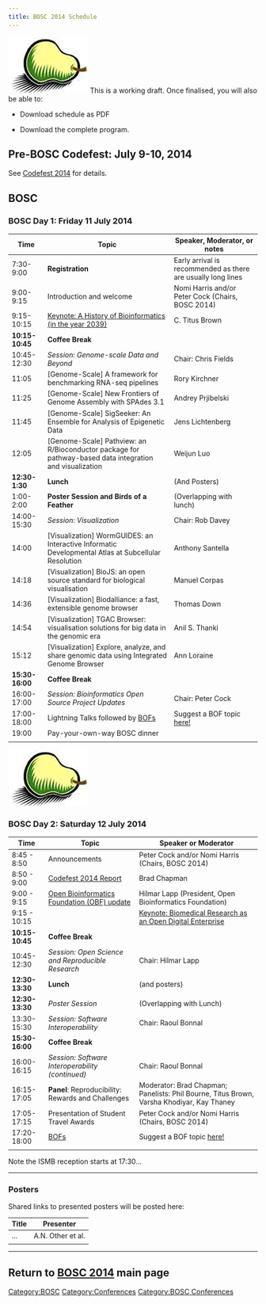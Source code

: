 ```yaml
---
title: BOSC 2014 Schedule
---
```


![BOSC logo|link=BOSC\_2014](Pear.png "fig:BOSC logo|link=BOSC_2014")
This is a working draft. Once finalised, you will also be able to:

- Download schedule as PDF

- Download the complete program.

Pre-BOSC Codefest: July 9-10, 2014
----------------------------------

See [ Codefest 2014](Codefest_2014 "wikilink") for details.

BOSC
----

### BOSC Day 1: Friday 11 July 2014

| Time            | Topic                                                                                                     | Speaker, Moderator, or notes                                 |
|-----------------|-----------------------------------------------------------------------------------------------------------|--------------------------------------------------------------|
| 7:30-9:00       | **Registration**                                                                                          | Early arrival is recommended as there are usually long lines |
| 9:00-9:15       | Introduction and welcome                                                                                  | Nomi Harris and/or Peter Cock (Chairs, BOSC 2014)            |
| 9:15-10:15      | [Keynote: A History of Bioinformatics (in the year 2039)](BOSC_2014_Keynote_Speakers "wikilink")          | C. Titus Brown                                               |
| **10:15-10:45** | **Coffee Break**                                                                                          |                                                              |
| 10:45-12:30     | *Session: Genome-scale Data and Beyond*                                                                   | Chair: Chris Fields |--                                      |
| 11:05           | \[Genome-Scale\] A framework for benchmarking RNA-seq pipelines                                           | Rory Kirchner                                                |
| 11:25           | \[Genome-Scale\] New Frontiers of Genome Assembly with SPAdes 3.1                                         | Andrey Prjibelski                                            |
| 11:45           | \[Genome-Scale\] SigSeeker: An Ensemble for Analysis of Epigenetic Data                                   | Jens Lichtenberg                                             |
| 12:05           | \[Genome-Scale\] Pathview: an R/Bioconductor package for pathway-based data integration and visualization | Weijun Luo                                                   |
| **12:30-1:30**  | **Lunch**                                                                                                 | (And Posters)                                                |
| 1:00-2:00       | **Poster Session and Birds of a Feather**                                                                 | (Overlapping with lunch)                                     |
| 14:00-15:30     | *Session: Visualization*                                                                                  | Chair: Rob Davey                                             |
| 14:00           | \[Visualization\] WormGUIDES: an Interactive Informatic Developmental Atlas at Subcellular Resolution     | Anthony Santella                                             |
| 14:18           | \[Visualization\] BioJS: an open source standard for biological visualisation                             | Manuel Corpas                                                |
| 14:36           | \[Visualization\] Biodalliance: a fast, extensible genome browser                                         | Thomas Down                                                  |
| 14:54           | \[Visualization\] TGAC Browser: visualisation solutions for big data in the genomic era                   | Anil S. Thanki                                               |
| 15:12           | \[Visualization\] Explore, analyze, and share genomic data using Integrated Genome Browser                | Ann Loraine                                                  |
| **15:30-16:00** | **Coffee Break**                                                                                          |                                                              |
| 16:00-17:00     | *Session: Bioinformatics Open Source Project Updates*                                                     | Chair: Peter Cock                                            |
| 17:00-18:00     | Lightning Talks followed by [BOFs](BOSC_2014/BOFs "wikilink")                                             | Suggest a BOF topic [here!](BOSC_2014/BOFs "wikilink")       |
| 19:00           | Pay-your-own-way BOSC dinner                                                                              |                                                              |
||

  
![BOSC logo|link=BOSC\_2014](Pear.png "fig:BOSC logo|link=BOSC_2014")

### BOSC Day 2: Saturday 12 July 2014

| Time            | Topic                                                                                                 | Speaker or Moderator                                                                      |
|-----------------|-------------------------------------------------------------------------------------------------------|-------------------------------------------------------------------------------------------|
| 8:45 - 8:50     | Announcements                                                                                         | Peter Cock and/or Nomi Harris (Chairs, BOSC 2014)                                         |
| 8:50 - 9:00     | [ Codefest 2014 Report](Codefest_2014 "wikilink")                                                     | Brad Chapman                                                                              |
| 9:00 - 9:15     | [Open Bioinformatics Foundation (OBF) update](http://www.open-bio.org/wiki/Main_Page)                 | Hilmar Lapp (President, Open Bioinformatics Foundation)                                   |
| 9:15 - 10:15    | | [Keynote: Biomedical Research as an Open Digital Enterprise](BOSC_2014_Keynote_Speakers "wikilink") | Philip Bourne                                                                             |
| **10:15-10:45** | **Coffee Break**                                                                                      |                                                                                           |
| 10:45-12:30     | *Session: Open Science and Reproducible Research*                                                     | Chair: Hilmar Lapp                                                                        |
| **12:30-13:30** | **Lunch**                                                                                             | (and posters)                                                                             |
| **12:30-13:30** | *Poster Session*                                                                                      | (Overlapping with Lunch)                                                                  |
| 13:30-15:30     | *Session: Software Interoperability*                                                                  | Chair: Raoul Bonnal                                                                       |
| **15:30-16:00** | **Coffee Break**                                                                                      |                                                                                           |
| 16:00-16:15     | *Session: Software Interoperability (continued)*                                                      | Chair: Raoul Bonnal                                                                       |
| 16:15-17:05     | **Panel**: Reproducibility: Rewards and Challenges                                                    | Moderator: Brad Chapman; Panelists: Phil Bourne, Titus Brown, Varsha Khodiyar, Kay Thaney |
| 17:05-17:15     | Presentation of Student Travel Awards                                                                 | Peter Cock and/or Nomi Harris (Chairs, BOSC 2014)                                         |
| 17:20-18:00     | [BOFs](BOSC_2014/BOFs "wikilink")                                                                     | Suggest a BOF topic [here!](BOSC_2014/BOFs "wikilink")                                    |
||

Note the ISMB reception starts at 17:30...

------------------------------------------------------------------------

### Posters

Shared links to presented posters will be posted here:

| Title | Presenter         |
|-------|-------------------|
| ...   | A.N. Other et al. |
||

------------------------------------------------------------------------

Return to **[ BOSC 2014](BOSC_2014 "wikilink")** main page
----------------------------------------------------------

<Category:BOSC> <Category:Conferences> [Category:BOSC
Conferences](Category:BOSC_Conferences "wikilink")
